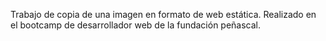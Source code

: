 Trabajo de copia de una imagen en formato de web estática. Realizado en el bootcamp de desarrollador web de la fundación peñascal.
